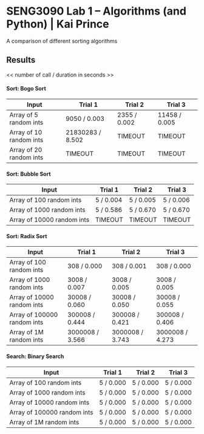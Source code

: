 # SENG3090 Lab 1 – Algorithms (and Python) | Kai Prince

A comparison of different sorting algorithms

## Results

<< number of call / duration in seconds >>

#### Sort: Bogo Sort

| Input                   | Trial 1          | Trial 2      | Trial 3       |
| ----------------------- | ---------------- | ------------ | ------------- |
| Array of 5 random ints  | 9050 / 0.003     | 2355 / 0.002 | 11458 / 0.005 |
| Array of 10 random ints | 21830283 / 8.502 | TIMEOUT      | TIMEOUT       |
| Array of 20 random ints | TIMEOUT          | TIMEOUT      | TIMEOUT       |

#### Sort: Bubble Sort

| Input                      | Trial 1   | Trial 2   | Trial 3   |
| -------------------------- | --------- | --------- | --------- |
| Array of 100 random ints   | 5 / 0.004 | 5 / 0.005 | 5 / 0.006 |
| Array of 1000 random ints  | 5 / 0.586 | 5 / 0.670 | 5 / 0.670 |
| Array of 10000 random ints | TIMEOUT   | TIMEOUT   | TIMEOUT   |

#### Sort: Radix Sort

| Input                       | Trial 1         | Trial 2         | Trial 3         |
| --------------------------- | --------------- | --------------- | --------------- |
| Array of 100 random ints    | 308 / 0.000     | 308 / 0.001     | 308 / 0.000     |
| Array of 1000 random ints   | 3008 / 0.007    | 3008 / 0.005    | 3008 / 0.005    |
| Array of 10000 random ints  | 30008 / 0.060   | 30008 / 0.050   | 30008 / 0.055   |
| Array of 100000 random ints | 300008 / 0.444  | 300008 / 0.421  | 300008 / 0.406  |
| Array of 1M random ints     | 3000008 / 3.566 | 3000008 / 3.743 | 3000008 / 4.273 |

#### Search: Binary Search

| Input                       | Trial 1   | Trial 2   | Trial 3   |
| --------------------------- | --------- | --------- | --------- |
| Array of 100 random ints    | 5 / 0.000 | 5 / 0.000 | 5 / 0.000 |
| Array of 1000 random ints   | 5 / 0.000 | 5 / 0.000 | 5 / 0.000 |
| Array of 10000 random ints  | 5 / 0.000 | 5 / 0.000 | 5 / 0.000 |
| Array of 100000 random ints | 5 / 0.000 | 5 / 0.000 | 5 / 0.000 |
| Array of 1M random ints     | 5 / 0.000 | 5 / 0.000 | 5 / 0.000 |
